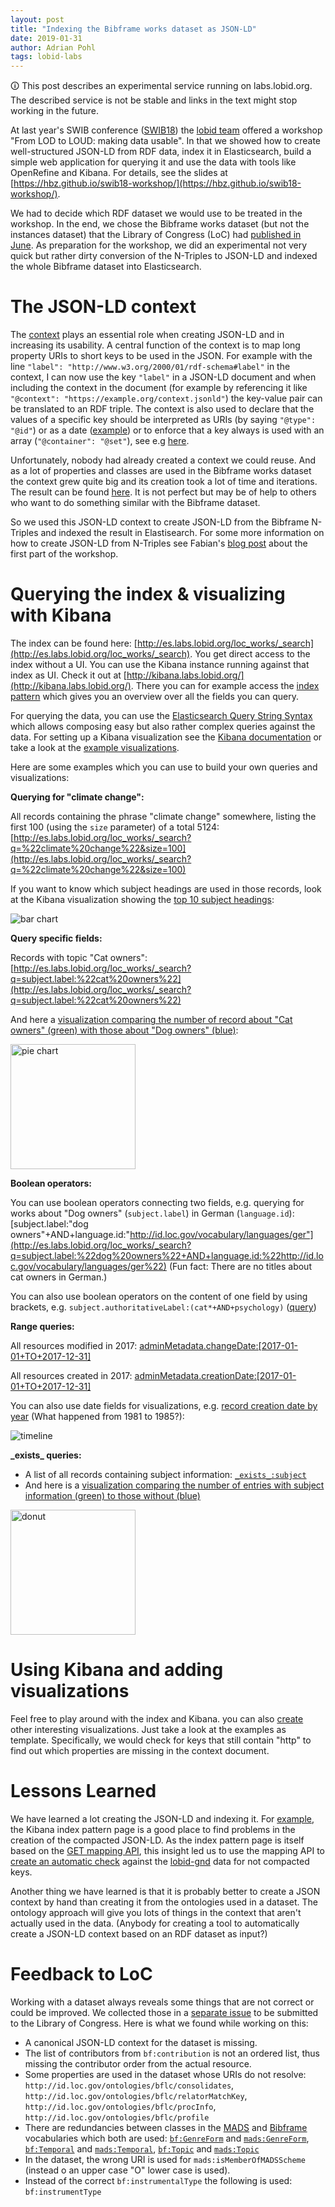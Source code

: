 ```yaml
---
layout: post
title: "Indexing the Bibframe works dataset as JSON-LD"
date: 2019-01-31
author: Adrian Pohl
tags: lobid-labs
---
```


<div class="alert-info">
&#x1f6c8; This post describes an experimental service running on labs.lobid.org. The described service is not be stable and links in the text might stop working in the future.
</div>


At last year's SWIB conference ([SWIB18](http://swib.org/swib18/programme.html)) the [lobid team](http://lobid.org/team/) offered a workshop "From LOD to LOUD: making data usable". In that we showed how to create well-structured JSON-LD from RDF data, index it in Elasticsearch, build a simple web application for querying it and use the data with tools like OpenRefine and Kibana. For details, see the slides at [https://hbz.github.io/swib18-workshop/](https://hbz.github.io/swib18-workshop/).

We had to decide which RDF dataset we would use to be treated in the workshop. In the end, we chose the Bibframe works dataset (but not the instances dataset) that the Library of Congress (LoC) had [published in June](https://listserv.loc.gov/cgi-bin/wa?A2=BIBFRAME;3141fdaf.1806). As preparation for the workshop, we did an experimental not very quick but rather dirty conversion of the N-Triples to JSON-LD and indexed the whole Bibframe dataset into Elasticsearch.

# The JSON-LD context

The [context](https://json-ld.org/spec/latest/json-ld/#the-context) plays an essential role when creating JSON-LD and in increasing its usability. A central function of the context is to map long property URIs to short keys to be used in the JSON. For example with the line `"label": "http://www.w3.org/2000/01/rdf-schema#label"` in the context, I can now use the key `"label"` in a JSON-LD document and when including the context in the document (for example by referencing it like `"@context": "https://example.org/context.jsonld"`) the key-value pair can be translated to an RDF triple. The context is also used to declare that the values of a specific key should be interpreted as URIs (by saying `"@type": "@id"`) or as a date ([example](https://github.com/hbz/swib18-workshop/blob/85b3d87d2d3d18f7f435a617a3e8b7c104b56b3f/data/context.json#L139-L142)) or to enforce that a key always is used with an array (`"@container": "@set"`), see e.g [here](https://github.com/hbz/swib18-workshop/blob/85b3d87d2d3d18f7f435a617a3e8b7c104b56b3f/data/context.json#L263-L267).

Unfortunately, nobody had already created a context we could reuse. And as a lot of properties and classes are used in the Bibframe works dataset the context grew quite big and its creation took a lot of time and iterations. The result can be found [here](https://github.com/hbz/swib18-workshop/blob/master/data/context.json). It is not perfect but may be of help to others who want to do something similar with the Bibframe dataset.

So we used this JSON-LD context to create JSON-LD from the Bibframe N-Triples and indexed the result in Elastisearch. For some more information on how to create JSON-LD from N-Triples see Fabian's [blog post](http://fsteeg.com/notes/from-rdf-to-json-with-json-ld) about the first part of the workshop.

# Querying the index & visualizing with Kibana

The index can be found here: [http://es.labs.lobid.org/loc_works/_search](http://es.labs.lobid.org/loc_works/_search). You get direct access to the index without a UI. You can use the Kibana instance running against that index as UI. Check it out at [http://kibana.labs.lobid.org/](http://kibana.labs.lobid.org/). There you can for example access the [index pattern](http://kibana.labs.lobid.org/app/kibana#/management/kibana/indices/AWcq7SBQx7AjQfXZ73pv) which gives you an overview over all the fields you can query.

For querying the data, you can use the [Elasticsearch Query String Syntax](https://www.elastic.co/guide/en/elasticsearch/reference/5.6/query-dsl-query-string-query.html#query-string-syntax) which allows composing easy  but also rather complex queries against the data. For setting up a Kibana visualization see the [Kibana documentation](https://www.elastic.co/guide/en/kibana/5.6/createvis.html) or take a look at the [example visualizations](http://kibana.labs.lobid.org/app/kibana#/visualize).

Here are some examples which you can use to build your own queries and visualizations:

**Querying for "climate change":**

All records containing the phrase "climate change" somewhere, listing the first 100 (using the `size` parameter) of a total 5124: [http://es.labs.lobid.org/loc_works/_search?q=%22climate%20change%22&size=100](http://es.labs.lobid.org/loc_works/_search?q=%22climate%20change%22&size=100)

If you want to know which subject headings are used in those records, look at the Kibana visualization showing the [top 10 subject headings](http://kibana.labs.lobid.org/goto/6f8434fca70236e694c189aab538aaf8):

![bar chart](/images/20190131_bibframe-dataset/top-10-subjects-climate-change.png)


**Query specific fields:**

Records with topic "Cat owners": [http://es.labs.lobid.org/loc_works/_search?q=subject.label:%22cat%20owners%22](http://es.labs.lobid.org/loc_works/_search?q=subject.label:%22cat%20owners%22)

And here a [visualization comparing the number of record about "Cat owners" (green) with those about "Dog owners" (blue)](http://kibana.labs.lobid.org/goto/36fc3fb32b0983053dcd7ea8bd226ff9):

<img src="/images/20190131_bibframe-dataset/dogs-vs-cats.png" alt="pie chart" style="width:200px !important;height:200px !important;">

**Boolean operators:**

You can use boolean operators connecting two fields, e.g. querying for works about "Dog owners" (`subject.label`) in German (`language.id`): [subject.label:"dog owners"+AND+language.id:"http://id.loc.gov/vocabulary/languages/ger"](http://es.labs.lobid.org/loc_works/_search?q=subject.label:%22dog%20owners%22+AND+language.id:%22http://id.loc.gov/vocabulary/languages/ger%22) (Fun fact: There are no titles about cat owners in German.)

You can also use boolean operators on the content of one field by using brackets, e.g. `subject.authoritativeLabel:(cat*+AND+psychology)` ([query](http://es.labs.lobid.org/loc_works/_search?q=subject.authoritativeLabel:%28cat*+AND+psychology%29&size=100))

**Range queries:**

All resources modified in 2017: [adminMetadata.changeDate:[2017-01-01+TO+2017-12-31]](http://es.labs.lobid.org/loc_works/_search?q=adminMetadata.changeDate:[2017-01-01+TO+2017-12-31])

All resources created in 2017: [adminMetadata.creationDate:[2017-01-01+TO+2017-12-31]](http://es.labs.lobid.org/loc_works/_search?q=adminMetadata.creationDate:[2017-01-01+TO+2017-12-31])

You can also use date fields for visualizations, e.g. [record creation date by year](http://kibana.labs.lobid.org/goto/49a8fee1a547f276673384d65e868939) (What happened from 1981 to 1985?):

![timeline](/images/20190131_bibframe-dataset/timeline-creation-date.png)

**\_exists\_ queries:**
- A list of all records containing subject information: [`_exists_:subject`](http://es.labs.lobid.org/loc_works/_search?q=_exists_:subject)
- And here is a [visualization comparing the number of entries with subject information (green) to those without (blue)](http://kibana.labs.lobid.org/goto/88cc6fabfc3c35076bd3450e6170b08d)

<img src="/images/20190131_bibframe-dataset/subject-donut.png" alt="donut" style="width:200px !important;height:200px !important;">

# Using Kibana and adding visualizations

Feel free to play around with the index and Kibana. you can also [create](http://kibana.labs.lobid.org/app/kibana#/visualize/new) other interesting visualizations. Just take a look at the examples as template. Specifically, we would check for keys that still contain "http" to find out which properties are missing in the context document.

# Lessons Learned

We have learned a lot creating the JSON-LD and indexing it. For [example](https://github.com/hbz/swib18-workshop/issues/23#issuecomment-438217655), the Kibana index pattern page is a good place to find problems in the creation of the compacted JSON-LD.  As the index pattern page is itself based on the [GET mapping API](https://www.elastic.co/guide/en/elasticsearch/reference/current/indices-get-mapping.html), this insight led us to use the mapping API to [create an automatic check](https://github.com/hbz/lobid-gnd/issues/171) against the [lobid-gnd](http://blog.lobid.org/tags/lobid-gnd) data for not compacted keys.

Another thing we have learned is that it is probably better to create a JSON context by hand than creating it from the ontologies used in a dataset. The ontology approach will give you lots of things in the context that aren't actually used in the data. (Anybody for creating a tool to automatically create a JSON-LD context based on an RDF dataset as input?)

# Feedback to LoC

Working with a dataset always reveals some things that are not correct or could be improved. We collected those in a [separate issue](https://github.com/hbz/swib18-workshop/issues/33) to be submitted to the Library of Congress. Here is what we found while working on this:

- A canonical JSON-LD context for the dataset is missing.
- The list of contributors from `bf:contribution` is not an ordered list, thus missing the contributor order from the actual resource.
- Some properties are used in the dataset whose URIs do not resolve: `http://id.loc.gov/ontologies/bflc/consolidates`, `http://id.loc.gov/ontologies/bflc/relatorMatchKey`, `http://id.loc.gov/ontologies/bflc/procInfo`, `http://id.loc.gov/ontologies/bflc/profile`
- There are redundancies between classes in the [MADS](http://www.loc.gov/mads/rdf/v1) and [Bibframe](http://id.loc.gov/ontologies/bibframe/) vocabularies which both are used: [`bf:GenreForm`](http://id.loc.gov/ontologies/bibframe/GenreForm) and [`mads:GenreForm`](http://www.loc.gov/mads/rdf/v1#GenreForm), [`bf:Temporal`](http://id.loc.gov/ontologies/bibframe/Temporal) and [`mads:Temporal`](http://www.loc.gov/mads/rdf/v1#Temporal), [`bf:Topic`](http://id.loc.gov/ontologies/bibframe/Topic) and [`mads:Topic`](http://www.loc.gov/mads/rdf/v1#Topic)
- In the dataset, the wrong URI is used for `mads:isMemberOfMADSScheme` (instead o an upper case "O" lower case is used).
- Instead of the correct `bf:instrumentalType` the following is used: `bf:instrumentType`
